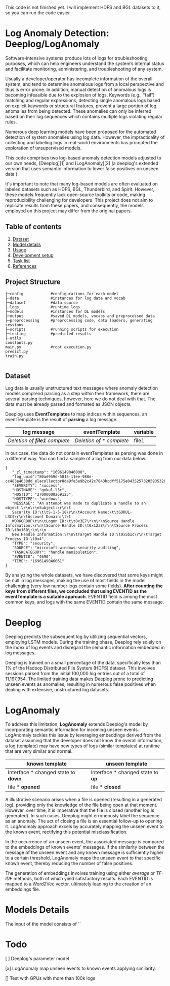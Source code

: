 This code is not finished yet. I will implement HDFS and BGL datasets to it, so you can run the code easier
# Log Anomaly Detection: Deeplog/LogAnomaly  
Software-intensive systems produce lots of logs for troubleshooting purposes,  which can help engineers understand the system’s internal status and facilitate monitoring, administering, and troubleshooting of any system. 

Usually a developer/operator has incomplete
information of the overall system, and tend to determine
anomalous logs from a local perspective and thus is error prone. In addition, manual detection of anomalous logs is
becoming infeasible due to the explosion of logs. Keywords (e.g., “fail”) matching and regular expressions, detecting single anomalous logs based on explicit keywords or structural
features, prevent a large portion of log anomalies from being detected. These anomalies can only be inferred based
on their log sequences which contains multiple logs violating regular rules.

Numerous deep learning models have been proposed for the automated detection of system anomalies using log data. However, the impracticality of collecting and labeling logs in real-world environments has prompted the exploration of unsupervised models.

This code comprises two log-based anomaly detection models adjusted to our own needs,  [Deeplog][1] and [LogAnomaly][2] (a deeplog's extended version that uses semantic information to lower false positives on unseen data ).

It's important to note that many log-based models are often evaluated on labeled datasets such as HDFS, BGL, Thunderbird, and Spirit. However, these models frequently lack open-source toolkits or code, making reproducibility challenging for developers. This project does not aim to replicate results from these papers, and consequently, the models employed on this project may differ from the original papers.


## Table of contents 
  1. [Dataset](#dataset)
  2. [Model details](#model-details)
  3. [Usage](#usage)
  4. [Development setup](#development-setup)
  5. [Task list](#task-list)
  6. [References](#references)

## Project Structure 
```
├─config            #configurations for each model
├─data              #instances for log data and vocab
├─dataset           #data source
├─logs              #runtime logs
├─models            #instances for DL models
├─output            #saved DL models, vocabs and preprocessed data
├─preprocessing     #preprocessing code, data loaders, generating sessions
├─scripts           #running scripts for execution
├─testing           #predicted results
├─utils     
constants.py
main.py             #root execution.py
predict.py            
train.py


```





## Dataset

Log data is usually unstructured text messages where anomaly detection models comprend parsing as a step within their framework, there are several parsing techniques, however, here we do not deal with that. The data must be already parsed and formated as JSON objects. 

Deeplog uses **EventTemplates** to map indices within sequences, an eventTemplate is the result of **parsing** a log message. 

log message |eventTemplate| variable | 
--- | --- | ---
*Deletion of **file1** complete* | *Deletion of * complete*|file1 

In our case, the data do not contain eventTemplates as parsing was done in a different way. You can find a sample of a log from our data below.

 ``` 
{
    "_zl_timestamp": "1696149046000", 
    "log_uuid":"80ad959d-5815-11ee-988e-cc483a4638dd_elacollector8da9fe5e9b2c42c7843bcdff5175e0435257320593532651", 
    "SEVERITY": "success", 
    "HOSTNAME": "gokul-l3c", 
    "HOSTID": "27000000269125", 
    "HOSTTYPE": "windows", 
    "MESSAGE": "An attempt was made to duplicate a handle to an object.\r\n\r\nSubject:\r\n\t
    Security ID:\t\tS-1-5-18\r\n\tAccount Name:\t\tGOKUL-L3C$\r\n\tAccount Domain:\t\t
    WORKGROUP\r\n\tLogon ID:\t\t0x3E7\r\n\r\nSource Handle Information:\r\n\tSource Handle ID:\t0x12a8\r\n\tSource Process ID:\t0x160\r\n\r\n
    New Handle Information:\r\n\tTarget Handle ID:\t0x5b1c\r\n\tTarget Process ID:\t0x4", 
    "TYPE": "security", 
    "SOURCE": "microsoft-windows-security-auditing", 
    "TASKCATEGORY": "handle manipulation", 
    "EVENTID": "4690", 
    "TIME": "1696149046061"
}
 ``` 
By analyzing the whole datasets, we have discovered that some keys might be null in log messages, making the use of most fields in the model challenging (very low number logs contain some fields). **After counting the keys from different files, we concluded that using EVENTID as the eventTemplate is a suitable approach**. EVENTID field is among the most common keys, and logs with the same EVENTID contain the same message.

# Deeplog
Deeplog predicts the subsequent log by utilizing sequential vectors, employing LSTM models. During the training phase, Deeplog rely solely on the index of log events and disregard the semantic information embedded in log messages.

Deeplog is trained on a small percentage of the data, specifically less than 1% of the Hadoop Distributed File System (HDFS) dataset. This involves sessions parsed from the initial 100,000 log entries out of a total of 11,197,954. The limited training data makes Deeplog prone to predicting unseen events as anomalies, resulting in numerous false positives when dealing with extensive, unstructured log datasets.

# LogAnomaly

To address this limitation, **LogAnomaly** extends Deeplog's model by incorporating semantic information for incoming unseen events. LogAnomaly tackles this issue by leveraging embeddings derived from the dataset assuming that the developer does not know the overall information, a log (template) may have new types of logs (similar templates) at runtime that are very similar and normal.

known template | unseen template
--- | --- 
Interface * changed state to **down** | Interface * changed state to **up** 
file * **opened** | file * **closed** 

A illustrative scenario arises when a file is opened (resulting in a generated log), providing only the knowledge of the file being open at that moment. However, over time, it is imperative that the file is closed (another log is generated). In such cases, Deeplog might erroneously label the sequence as an anomaly. The act of closing a file is an essential follow-up to opening it. LogAnomaly approach excels by accurately mapping the unseen event to the known event, rectifying this potential misclassification.

In the occurrence of an unseen event, the associated message is compared to the embeddings of known events' messages. If the similarity between the message of the unseen event and any known message is sufficiently higher to a certain threshold, LogAnomaly maps the unseen event to that specific known event, thereby reducing the number of false positives.

The generation of embeddings involves training using either *average* or *TF-IDF* methods, both of which yield satisfactory results. Each EVENTID is mapped to a Word2Vec vector, ultimately leading to the creation of an embeddings file.


# Models Details 
The input of the model consists of ``


# Todo
[ ] Deeplog's parameter model

[x] LogAnomaly map unseen events to known events applying similarity.


[] Test with GPUs with more than 100k logs
